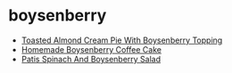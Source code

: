 # boysenberry

 * [Toasted Almond Cream Pie With Boysenberry Topping](../../index/t/toasted-almond-cream-pie-with-boysenberry-topping-4418.json)
 * [Homemade Boysenberry Coffee Cake](../../index/h/homemade-boysenberry-coffee-cake.json)
 * [Patis Spinach And Boysenberry Salad](../../index/p/patis-spinach-and-boysenberry-salad.json)
